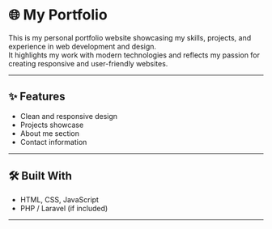 # 🌐 My Portfolio

This is my personal portfolio website showcasing my skills, projects, and experience in web development and design.  
It highlights my work with modern technologies and reflects my passion for creating responsive and user-friendly websites.

---

## ✨ Features
- Clean and responsive design  
- Projects showcase  
- About me section  
- Contact information  

---

## 🛠️ Built With
- HTML, CSS, JavaScript  
- PHP / Laravel (if included)  

---
